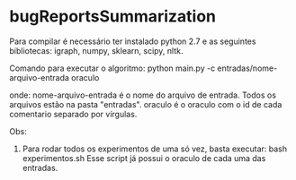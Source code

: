 # bugReportsSummarization

Para compilar é necessário ter instalado python 2.7 e as seguintes bibliotecas: igraph, numpy, sklearn, scipy, nltk.

Comando para executar o algoritmo:
  python main.py -c entradas/nome-arquivo-entrada oraculo
  
onde:
  nome-arquivo-entrada é o nome do arquivo de entrada. Todos os arquivos estão na pasta "entradas".
  oraculo é o oraculo com o id de cada comentario separado por vírgulas.
  
Obs:
  1) Para rodar todos os experimentos de uma só vez, basta executar:
      bash experimentos.sh
      Esse script já possui o oraculo de cada uma das entradas.
